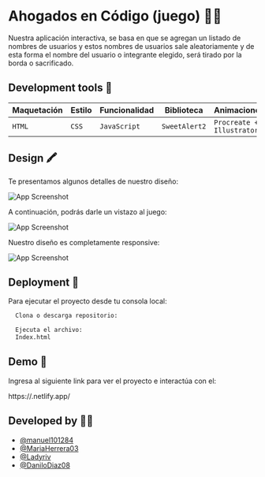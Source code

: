 # Ahogados en Código (juego) 🏴‍☠️
Nuestra aplicación interactiva, se basa en que se agregan un listado de nombres de usuarios y estos nombres de usuarios sale aleatoriamente y de esta forma el nombre del usuario o integrante elegido, será tirado por la borda o sacrificado.

## Development tools 🧰
|  Maquetación  |     Estilo    | Funcionalidad | Biblioteca | Animaciones |
|---------------|---------------|---------------|---------------|---------------|
|`HTML`|`CSS`|`JavaScript`|`SweetAlert2`|`Procreate + Illustrator`|


## Design 🖍️
Te presentamos algunos detalles de nuestro diseño:

![App Screenshot](https://github.com/manuel101284/WheelOfDoom/blob/main/assets/img/CartaGr%C3%A1fica.png)

A continuación, podrás darle un vistazo al juego:

![App Screenshot](https://github.com/manuel101284/WheelOfDoom/blob/f/maria/assets/img/VistaPrevia.png)

Nuestro diseño es completamente responsive:

![App Screenshot](https://github.com/manuel101284/WheelOfDoom/blob/f/maria/assets/img/Responsive.PNG)




## Deployment 📂
Para ejecutar el proyecto desde tu consola local:

```bash
  Clona o descarga repositorio:
```
```bash
  Ejecuta el archivo:
  Index.html
```
## Demo 🔗
Ingresa al siguiente link para ver el proyecto e interactúa con el:

https://.netlify.app/

## Developed by 👩‍💻
- [@manuel101284](https://github.com/manuel101284)
- [@MariaHerrera03](https://github.com/MariaHerrera03)
- [@Ladyriv](https://github.com/Ladyriv)
- [@DaniloDiaz08](https://github.com/DaniloDiaz08)
